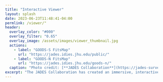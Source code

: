 ```yaml
---
title: "Interactive Viewer"
layout: splash
date: 2023-06-23T11:48:41-04:00
permlink: /viewer/"
header:
  overlay_color: "#000"
  overlay_filter: "0.65"
  overlay_image: /assets/images/viewer_thumbnail.jpg
  actions:
    - label: "GOODS-S FitsMap"
      url: "https://jades.idies.jhu.edu/public/"
    - label: "GOODS-N FitsMap"
      url: "https://jades.idies.jhu.edu/goods-n/"
  caption: "Photo credit: [**JADES Collaboration**](https://jades-survey.github.io)"
excerpt: "The JADES Collaboration has created an immersive, interactive website for you to experience these remarkable JWST images, catalogs, and spectra, for both GOODS-S and GOODS-N. Please click through to visit the sites, created using FitsMap and hosted by the Johns Hopkins Institute for Data Intensive Engineering and Science."
---
```

